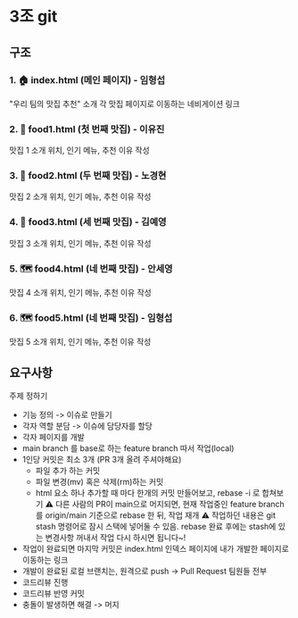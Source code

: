 # 3조 git
## 구조

### 1. :house: index.html (메인 페이지) - 임형섭
"우리 팀의 맛집 추천" 소개
각 맛집 페이지로 이동하는 네비게이션 링크
### 2. :pizza: food1.html (첫 번째 맛집) - 이유진
맛집 1 소개 
위치, 인기 메뉴, 추천 이유 작성
### 3. :sushi: food2.html (두 번째 맛집) - 노경현
맛집 2 소개 
위치, 인기 메뉴, 추천 이유 작성
### 4. :ramen: food3.html (세 번째 맛집) - 김예영
맛집 3 소개 
위치, 인기 메뉴, 추천 이유 작성
### 5. :world_map: food4.html (네 번째 맛집) - 안세영
맛집 4 소개
위치, 인기 메뉴, 추천 이유 작성
### 6. :world_map: food5.html (네 번째 맛집) - 임형섭
맛집 5 소개
위치, 인기 메뉴, 추천 이유 작성

## 요구사항
주제 정하기
- 기능 정의 -> 이슈로 만들기
- 각자 역할 분담 -> 이슈에 담당자를 할당
- 각자 페이지를 개발
- main branch 를 base로 하는 feature branch 따서 작업(local)
- 1인당 커밋은 최소 3개 (PR 3개 올려 주셔야해요)
  - 파일 추가 하는 커밋
  - 파일 변경(mv) 혹은 삭제(rm)하는 커밋
  - html 요소 하나 추가할 때 마다 한개의 커밋 만들어보고, rebase -i 로 합쳐보기
:warning: 다른 사람의 PR이 main으로 머지되면, 현재 작업중인 feature branch를 origin/main 기준으로 rebase 한 뒤, 작업 재개
:warning: 작업하던 내용은 git stash 명령어로 잠시 스택에 넣어둘 수 있음. rebase 완료 후에는 stash에 있는 변경사항 꺼내서 작업 다시 하시면 됩니다~!
- 작업이 완료되면 마지막 커밋은 index.html 인덱스 페이지에 내가 개발한 페이지로 이동하는 링크
- 개발이 완료된 로컬 브랜치는, 원격으로 push -> Pull Request 팀원들 전부
- 코드리뷰 진행
- 코드리뷰 반영 커밋
- 충돌이 발생하면 해결 -> 머지
